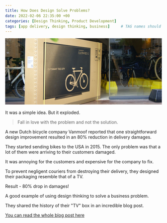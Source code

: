 ```yaml
---
title: How Does Design Solve Problems?
date: 2022-02-06 22:35:00 +00
categories: [Design Thinking, Product Development]
tags: [app delivery, design thinking, business]     # TAG names should always be lowercase
---
```


![VanMoof-Bike-Box](/assets/img/VanMoof-Bike-Box-Header.jpg "copyrigh: Vanmoof")

It was a simple idea. But it exploded.

> Fall in love with the problem and not the solution.

A new Dutch bicycle company Vanmoof reported that one straightforward design improvement resulted in an 80% reduction in delivery damages.

They started sending bikes to the USA in 2015. The only problem was that a lot of them were arriving to their customers damaged.

It was annoying for the customers and expensive for the company to fix.

To prevent negligent couriers from destroying their delivery, they designed their packaging resemble that of a TV.

Result - 80% drop in damages!

A good example of using design thinking to solve a business problem.

They shared the history of their "TV" box in an incredible blog post.

[You can read the whole blog post here](https://vanmoof.com/blog/en/tv-bike-box)

